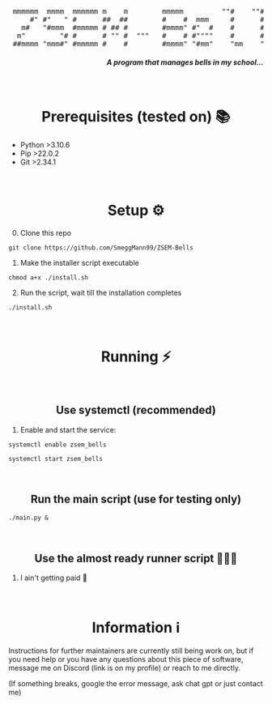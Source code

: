 <pre align="center">                                                                  
 mmmmmm  mmmm  mmmmmm m    m        mmmmm         ""#    ""#          
     #" #"   " #      ##  ##        #    #  mmm     #      #     mmm  
   m#   "#mmm  #mmmmm # ## #        #mmmm" #"  #    #      #    #   " 
  m"        "# #      # "" #  """   #    # #""""    #      #     """m 
 ##mmmm "mmm#" #mmmmm #    #        #mmmm" "#mm"    "mm    "mm  "mmm" 
</pre>

<h5 align="right"> A program that manages bells in my school...</h1>

<br>
<h1 align="center">Prerequisites (tested on) 📚</h1>

- Python >3.10.6
- Pip >22.0.2
- Git >2.34.1

<br>
<h1 align="center">Setup ⚙️</h1>

0. Clone this repo

```shell
git clone https://github.com/SmeggMann99/ZSEM-Bells
```

1. Make the installer script executable

```shell
chmod a+x ./install.sh
```

2. Run the script, wait till the installation completes

```shell
./install.sh
```

<br>
<h1 align="center">Running ⚡</h2>


<br>
<h2 align="center">Use systemctl (recommended)</h2>

1. Enable and start the service:

```shell
systemctl enable zsem_bells
```
```shell
systemctl start zsem_bells
```

<br>
<h2 align="center">Run the main script (use for testing only)</h2>

```shell
./main.py &
```

<br>
<h2 align="center">Use the almost ready runner script 🧙🏻‍♂️</h2>

1. I ain't getting paid 🗿


<br>
<h1 align="center">Information ℹ️</h1>

Instructions for further maintainers are currently still being work on, but if you need help or you have any questions about this piece of software, message me on Discord (link is on my profile) or reach to me directly.

(If something breaks, google the error message, ask chat gpt or just contact me)
